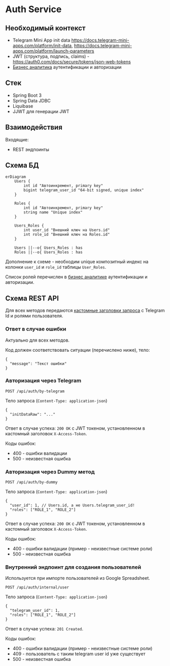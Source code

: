 # Auth Service

## Необходимый контекст

- Telegram Mini App init data https://docs.telegram-mini-apps.com/platform/init-data, https://docs.telegram-mini-apps.com/platform/launch-parameters
- JWT (структура, подпись, claims) - https://auth0.com/docs/secure/tokens/json-web-tokens
- [Бизнес аналитика](../../../business-analytics/functionality/authentication-and-authorization.md) аутентификации и авторизации

## Стек

- Spring Boot 3
- Spring Data JDBC
- Liquibase
- JJWT для генерации JWT

## Взаимодействия

Входящие:
- REST эндпоинты

## Схема БД

```mermaid
erDiagram
    Users {
        int id "Автоинкремент, primary key"
        bigint telegram_user_id "64-bit signed, unique index"
    }

    Roles {
        int id "Автоинкремент, primary key"
        string name "Unique index"
    }

    Users_Roles {
        int user_id "Внешний ключ на Users.id"
        int role_id "Внешний ключ на Roles.id"
    }

    Users ||--o{ Users_Roles : has
    Roles ||--o{ Users_Roles : has
```

Дополнение к схеме - необходим unique композитный индекс на колонки `user_id` и `role_id` таблицы `User_Roles`.

Список ролей перечислен в [бизнес аналитике](../../../business-analytics/functionality/authentication-and-authorization.md) аутентификации и авторизации.

## Схема REST API

Для всех методов передаются [кастомные заголовки запроса](https://github.com/it-mentor-community-platform/meta/blob/main/system-analytics/services/gateway/index.md#%D0%BF%D1%80%D0%B0%D0%B2%D0%B8%D0%BB%D0%B0-security) с Telegram Id и ролями пользователя.

### Ответ в случае ошибки

Актуально для всех методов.

Код должен соответствовать ситуации (перечислено ниже), тело:
```
{
  "message": "Текст ошибки"
}
```

### Авторизация через Telegram

`POST /api/auth/by-telegram`

Тело запроса (`Content-Type: application-json`)
```
{
  "initDataRaw": "..."
}
```

Ответ в случае успеха: `200 OK` с JWT токеном, установленном в кастомный заголовок `X-Access-Token`.

Коды ошибок:

- 400 - ошибки валидации
- 500 - неизвестная ошибка

### Авторизация через Dummy метод

`POST /api/auth/by-dummy`

Тело запроса (`Content-Type: application-json`)
```
{
  "user_id": 1, // Users.id, а не Users.telegram_user_id!
  "roles": ["ROLE_1", "ROLE_2"]
}
```

Ответ в случае успеха: `200 OK` с JWT токеном, установленном в кастомный заголовок `X-Access-Token`.

Коды ошибок:

- 400 - ошибки валидации (пример - неизвестные системе роли)
- 500 - неизвестная ошибка

### Внутренний эндпоинт для создания пользователей

Используется при импорте пользователей из Google Spreadsheet.

`POST /api/auth/internal/user`

Тело запроса (`Content-Type: application-json`)
```
{
  "telegram_user_id": 1,
  "roles": ["ROLE_1", "ROLE_2"]
}
```

Ответ в случае успеха: `201 Created`.

Коды ошибок:

- 400 - ошибки валидации (пример - неизвестные системе роли)
- 409 - пользователь с таким telegram user id уже существует
- 500 - неизвестная ошибка
